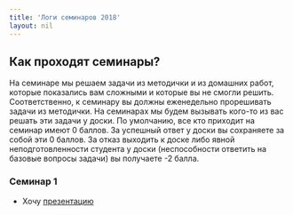 ```yaml
---
title: 'Логи семинаров 2018'
layout: nil
---
```


##

## Как проходят семинары?

На семинаре мы решаем задачи из методички и из домашних работ, которые показались вам сложными и которые вы не смогли решить. Соответственно, к семинару вы должны еженедельно прорешивать задачи из методички. На семинарах мы будем вызывать кого-то из вас решать эти задачи у доски. По умолчанию, все кто приходит на семинар имеют 0 баллов. За успешный ответ у доски вы сохраняете за собой эти 0 баллов. За отказ выходить к доске либо явной неподготовленности студента у доски (неспособности ответить на базовые вопросы задачи) вы получаете -2 балла.


### Семинар 1
* Хочу [презентацию](https://github.com/phenyard/macro201/blob/master/docs/_includes/slides.pdf)
